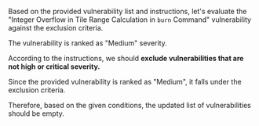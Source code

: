 Based on the provided vulnerability list and instructions, let's evaluate the "Integer Overflow in Tile Range Calculation in `burn` Command" vulnerability against the exclusion criteria.

The vulnerability is ranked as "Medium" severity.

According to the instructions, we should **exclude vulnerabilities that are not high or critical severity.**

Since the provided vulnerability is ranked as "Medium", it falls under the exclusion criteria.

Therefore, based on the given conditions, the updated list of vulnerabilities should be empty.

```markdown